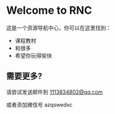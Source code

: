 # Welcome to RNC

这是一个资源导航中心，你可以在这里找到：

- 课程教材
- 和很多
- 希望你玩得愉快

## 需要更多?

请尝试发送邮件到 1113834802@qq.com 

或者添加微信号 azqswedxc
